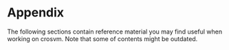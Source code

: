 # Appendix

The following sections contain reference material you may find useful when working on crosvm.
Note that some of contents might be outdated.
